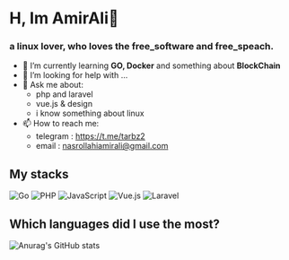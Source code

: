 # H, Im AmirAli👋
### a linux lover, who loves the free_software and free_speach.
- 🌱 I’m currently learning **GO, Docker** and something about **BlockChain**
- 🤔 I’m looking for help with ...
- 💬 Ask me about:
    - php and laravel
    - vue.js & design
    - i know something about linux
- 📫 How to reach me:
  - telegram : https://t.me/tarbz2
  - email    : nasrollahiamirali@gmail.com

## My stacks
<p align="left"> <img src="https://img.shields.io/badge/Go-00ADD8?style=for-the-badge&logo=go&logoColor=white" alt="Go" /> <img src="https://img.shields.io/badge/PHP-777BB4?style=for-the-badge&logo=php&logoColor=white" alt="PHP" /> <img src="https://img.shields.io/badge/JavaScript-F7DF1E?style=for-the-badge&logo=javascript&logoColor=black" alt="JavaScript" /> <img src="https://img.shields.io/badge/Vue.js-4FC08D?style=for-the-badge&logo=vuedotjs&logoColor=white" alt="Vue.js" /> <img src="https://img.shields.io/badge/Laravel-FF2D20?style=for-the-badge&logo=laravel&logoColor=white" alt="Laravel" /> </p>


## Which languages ​​did I use the most?
![Anurag's GitHub stats](https://github-readme-stats.vercel.app/api/top-langs/?username=Amir-Ali-Nasrollahi&layout=compact&theme=catppuccin_mocha&show_icons=true)
